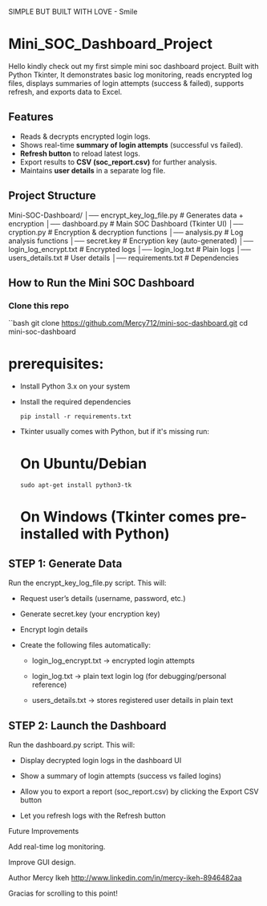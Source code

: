 SIMPLE BUT BUILT WITH LOVE - Smile

# Mini_SOC_Dashboard_Project
Hello kindly check out my first simple mini soc dashboard project.
Built with Python Tkinter, It demonstrates basic log monitoring, reads encrypted log files, displays summaries of login attempts (success & failed), supports refresh, and exports data to Excel.


## Features
- Reads & decrypts encrypted login logs.  
- Shows real-time **summary of login attempts** (successful vs failed).  
- **Refresh button** to reload latest logs.  
- Export results to **CSV (soc_report.csv)** for further analysis.  
- Maintains **user details** in a separate log file.  



## Project Structure

Mini-SOC-Dashboard/
│── encrypt_key_log_file.py   # Generates data + encryption
│── dashboard.py              # Main SOC Dashboard (Tkinter UI)
│── cryption.py               # Encryption & decryption functions
│── analysis.py               # Log analysis functions
│── secret.key                # Encryption key (auto-generated)
│── login_log_encrypt.txt     # Encrypted logs
│── login_log.txt             # Plain logs
│── users_details.txt         # User details
│── requirements.txt          # Dependencies





## How to Run the Mini SOC Dashboard

### Clone this repo
   ``bash
      git clone https://github.com/Mercy712/mini-soc-dashboard.git
      cd mini-soc-dashboard

# prerequisites:

* Install Python 3.x on your system
* Install the required dependencies

      pip install -r requirements.txt

* Tkinter usually comes with Python, but if it's missing run:
   # On Ubuntu/Debian
      sudo apt-get install python3-tk
   # On Windows  (Tkinter comes pre-installed with Python)


## STEP 1: Generate Data
Run the encrypt_key_log_file.py script. This will:

- Request user’s details (username, password, etc.)

- Generate secret.key (your encryption key)

- Encrypt login details

- Create the following files automatically:

   * login_log_encrypt.txt → encrypted login attempts

   * login_log.txt → plain text login log (for debugging/personal reference)

   * users_details.txt → stores registered user details in plain text
 


## STEP 2: Launch the Dashboard
Run the dashboard.py script. This will:

- Display decrypted login logs in the dashboard UI

- Show a summary of login attempts (success vs failed logins)

- Allow you to export a report (soc_report.csv) by clicking the Export CSV button

- Let you refresh logs with the Refresh button



Future Improvements

Add real-time log monitoring.

Improve GUI design.



Author
Mercy Ikeh
http://www.linkedin.com/in/mercy-ikeh-8946482aa

Gracias for scrolling to this point!

